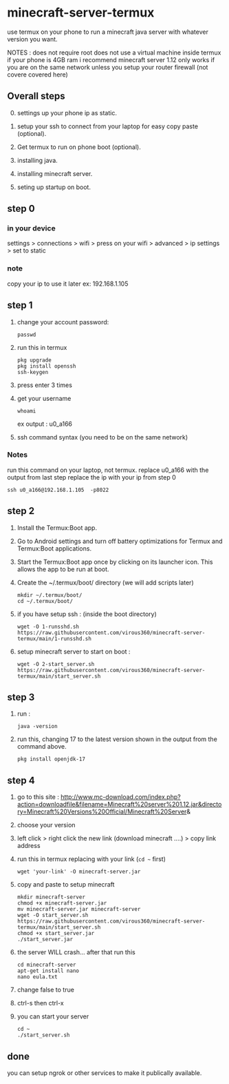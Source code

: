 # minecraft-server-termux

use termux on your phone to run a minecraft java server with whatever version you want.

NOTES :
does not require root
does not use a virtual machine inside termux
if your phone is 4GB ram i recommend minecraft server 1.12
only works if you are on the same network unless you setup your router firewall (not covere covered here)

## Overall steps

0. settings up your phone ip as static.

1. setup your ssh to connect from your laptop for easy copy paste (optional).
2. Get termux to run on phone boot (optional).
3. installing java.
4. installing minecraft server.
5. seting up startup on boot.

## step 0

### in your device

settings > connections > wifi > press on your wifi > advanced > ip settings > set to static

### note

copy your ip to use it later ex: 192.168.1.105

## step 1

1. change your account password:

    ``` shell
    passwd
    ```

2. run this in termux

    ``` shell
    pkg upgrade
    pkg install openssh
    ssh-keygen
    ```

3. press enter 3 times

4. get your username

    ``` shell
    whoami
    ```

    ex output : u0_a166

5. ssh command syntax (you need to be on the same network)

### Notes

  run this command on your laptop, not termux.
  replace u0_a166 with the output from last step
  replace the ip with your ip from step 0

  ``` shell
  ssh u0_a166@192.168.1.105  -p8022
  ```

## step 2

1. Install the Termux:Boot app.

2. Go to Android settings and turn off battery optimizations for Termux and Termux:Boot applications.

3. Start the Termux:Boot app once by clicking on its launcher icon. This allows the app to be run at boot.

4. Create the ~/.termux/boot/ directory (we will add scripts later)

    ``` shell
    mkdir ~/.termux/boot/
    cd ~/.termux/boot/
    ```

5. if you have setup ssh :  (inside the boot directory)

    ``` shell
    wget -O 1-runsshd.sh https://raw.githubusercontent.com/virous360/minecraft-server-termux/main/1-runsshd.sh 
    ```

6. setup minecraft server to start on boot :

    ``` shell
    wget -O 2-start_server.sh https://raw.githubusercontent.com/virous360/minecraft-server-termux/main/start_server.sh
    ```

## step 3

1. run :

    ``` shell
    java -version
    ```

2. run this, changing 17 to the latest version shown in the output from the command above.

    ``` shell
    pkg install openjdk-17
    ```

## step 4

1. go to this site : <http://www.mc-download.com/index.php?action=downloadfile&filename=Minecraft%20server%201.12.jar&directory=Minecraft%20Versions%20Official/Minecraft%20Server>&

2. choose your version
3. left click > right click the new link (download minecraft ....)  > copy link address
4. run this in termux replacing with your link (```cd ~``` first)

    ``` shell
    wget 'your-link' -O minecraft-server.jar
    ```

5. copy and paste to setup minecraft

    ``` shell
    mkdir minecraft-server
    chmod +x minecraft-server.jar
    mv minecraft-server.jar minecraft-server
    wget -O start_server.sh https://raw.githubusercontent.com/virous360/minecraft-server-termux/main/start_server.sh
    chmod +x start_server.jar
    ./start_server.jar
    ```

6. the server WILL crash... after that run this

    ``` shell
    cd minecraft-server
    apt-get install nano
    nano eula.txt
    ```

7. change false to true
8. ctrl-s then ctrl-x
9. you can start your server

    ``` shell
    cd ~
    ./start_server.sh 
    ```

## done

you can setup ngrok or other services to make it publically available.
